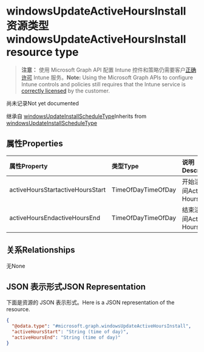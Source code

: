 # <a name="windowsupdateactivehoursinstall-resource-type"></a><span data-ttu-id="651c0-101">windowsUpdateActiveHoursInstall 资源类型</span><span class="sxs-lookup"><span data-stu-id="651c0-101">windowsUpdateActiveHoursInstall resource type</span></span>

> <span data-ttu-id="651c0-102">**注意：** 使用 Microsoft Graph API 配置 Intune 控件和策略仍需要客户[正确许可](https://go.microsoft.com/fwlink/?linkid=839381) Intune 服务。</span><span class="sxs-lookup"><span data-stu-id="651c0-102">**Note:** Using the Microsoft Graph APIs to configure Intune controls and policies still requires that the Intune service is [correctly licensed](https://go.microsoft.com/fwlink/?linkid=839381) by the customer.</span></span>

<span data-ttu-id="651c0-103">尚未记录</span><span class="sxs-lookup"><span data-stu-id="651c0-103">Not yet documented</span></span>

<span data-ttu-id="651c0-104">继承自 [windowsUpdateInstallScheduleType](../resources/intune_deviceconfig_windowsupdateinstallscheduletype.md)</span><span class="sxs-lookup"><span data-stu-id="651c0-104">Inherits from [windowsUpdateInstallScheduleType](../resources/intune_deviceconfig_windowsupdateinstallscheduletype.md)</span></span>

## <a name="properties"></a><span data-ttu-id="651c0-105">属性</span><span class="sxs-lookup"><span data-stu-id="651c0-105">Properties</span></span>
|<span data-ttu-id="651c0-106">属性</span><span class="sxs-lookup"><span data-stu-id="651c0-106">Property</span></span>|<span data-ttu-id="651c0-107">类型</span><span class="sxs-lookup"><span data-stu-id="651c0-107">Type</span></span>|<span data-ttu-id="651c0-108">说明</span><span class="sxs-lookup"><span data-stu-id="651c0-108">Description</span></span>|
|:---|:---|:---|
|<span data-ttu-id="651c0-109">activeHoursStart</span><span class="sxs-lookup"><span data-stu-id="651c0-109">activeHoursStart</span></span>|<span data-ttu-id="651c0-110">TimeOfDay</span><span class="sxs-lookup"><span data-stu-id="651c0-110">TimeOfDay</span></span>|<span data-ttu-id="651c0-111">开始活动时间</span><span class="sxs-lookup"><span data-stu-id="651c0-111">Active Hours Start</span></span>|
|<span data-ttu-id="651c0-112">activeHoursEnd</span><span class="sxs-lookup"><span data-stu-id="651c0-112">activeHoursEnd</span></span>|<span data-ttu-id="651c0-113">TimeOfDay</span><span class="sxs-lookup"><span data-stu-id="651c0-113">TimeOfDay</span></span>|<span data-ttu-id="651c0-114">结束活动时间</span><span class="sxs-lookup"><span data-stu-id="651c0-114">Active Hours End</span></span>|

## <a name="relationships"></a><span data-ttu-id="651c0-115">关系</span><span class="sxs-lookup"><span data-stu-id="651c0-115">Relationships</span></span>
<span data-ttu-id="651c0-116">无</span><span class="sxs-lookup"><span data-stu-id="651c0-116">None</span></span>
## <a name="json-representation"></a><span data-ttu-id="651c0-117">JSON 表示形式</span><span class="sxs-lookup"><span data-stu-id="651c0-117">JSON Representation</span></span>
<span data-ttu-id="651c0-118">下面是资源的 JSON 表示形式。</span><span class="sxs-lookup"><span data-stu-id="651c0-118">Here is a JSON representation of the resource.</span></span>
<!--{
  "blockType": "resource",
  "@odata.type": "microsoft.graph.windowsUpdateActiveHoursInstall"
}-->
``` json
{
  "@odata.type": "#microsoft.graph.windowsUpdateActiveHoursInstall",
  "activeHoursStart": "String (time of day)",
  "activeHoursEnd": "String (time of day)"
}
```








